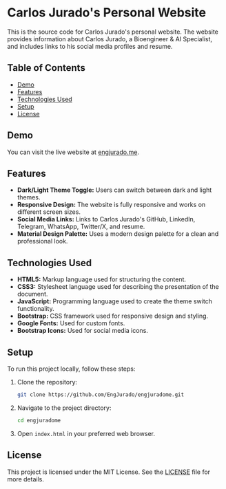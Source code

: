 # Carlos Jurado's Personal Website

This is the source code for Carlos Jurado's personal website. The website provides information about Carlos Jurado, a Bioengineer & AI Specialist, and includes links to his social media profiles and resume.

## Table of Contents

- [Demo](#demo)
- [Features](#features)
- [Technologies Used](#technologies-used)
- [Setup](#setup)
- [License](#license)

## Demo

You can visit the live website at [engjurado.me](https://engjurado.me).

## Features

- **Dark/Light Theme Toggle:** Users can switch between dark and light themes.
- **Responsive Design:** The website is fully responsive and works on different screen sizes.
- **Social Media Links:** Links to Carlos Jurado's GitHub, LinkedIn, Telegram, WhatsApp, Twitter/X, and resume.
- **Material Design Palette:** Uses a modern design palette for a clean and professional look.

## Technologies Used

- **HTML5:** Markup language used for structuring the content.
- **CSS3:** Stylesheet language used for describing the presentation of the document.
- **JavaScript:** Programming language used to create the theme switch functionality.
- **Bootstrap:** CSS framework used for responsive design and styling.
- **Google Fonts:** Used for custom fonts.
- **Bootstrap Icons:** Used for social media icons.

## Setup

To run this project locally, follow these steps:

1. Clone the repository:
    ```sh
    git clone https://github.com/EngJurado/engjuradome.git
    ```
2. Navigate to the project directory:
    ```sh
    cd engjuradome
    ```
3. Open `index.html` in your preferred web browser.

## License

This project is licensed under the MIT License. See the [LICENSE](LICENSE) file for more details.
